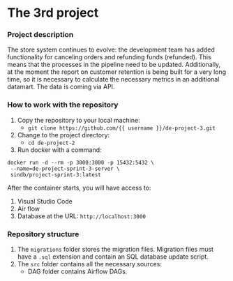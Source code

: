 # The 3rd project

### Project description
The store system continues to evolve: the development team has added functionality for canceling orders and refunding funds (refunded). This means that the processes in the pipeline need to be updated.
Additionally, at the moment the report on customer retention is being built for a very long time, so it is necessary to calculate the necessary metrics in an additional datamart.
The data is coming via API.

### How to work with the repository
1. Copy the repository to your local machine:
	* `git clone https://github.com/{{ username }}/de-project-3.git`
2. Change to the project directory: 
	* `cd de-project-2`
3. Run docker with a command:

```
docker run -d --rm -p 3000:3000 -p 15432:5432 \
 --name=de-project-sprint-3-server \
 sindb/project-sprint-3:latest
```
 After the container starts, you will have access to:
1. Visual Studio Code
2. Air flow
3. Database
at the URL: `http://localhost:3000`

### Repository structure
1. The `migrations` folder stores the migration files. Migration files must have a `.sql` extension and contain an SQL database update script.
2. The `src` folder contains all the necessary sources:
     * DAG folder contains Airflow DAGs.


